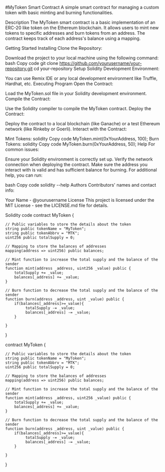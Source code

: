 #MyToken Smart Contract
A simple smart contract for managing a custom token with basic minting and burning functionalities.

Description
The MyToken smart contract is a basic implementation of an ERC-20 like token on the Ethereum blockchain. It allows users to mint new tokens to specific addresses and burn tokens from an address. The contract keeps track of each address's balance using a mapping.

Getting Started
Installing
Clone the Repository:

Download the project to your local machine using the following command:
bash
Copy code
git clone https://github.com/yourusername/your-repository.git
cd your-repository
Setup Solidity Development Environment:

You can use Remix IDE or any local development environment like Truffle, Hardhat, etc.
Executing Program
Open the Contract:

Load the MyToken.sol file in your Solidity development environment.
Compile the Contract:

Use the Solidity compiler to compile the MyToken contract.
Deploy the Contract:

Deploy the contract to a local blockchain (like Ganache) or a test Ethereum network (like Rinkeby or Goerli).
Interact with the Contract:

Mint Tokens:
solidity
Copy code
MyToken.mint(0xYourAddress, 100);
Burn Tokens:
solidity
Copy code
MyToken.burn(0xYourAddress, 50);
Help
For common issues:

Ensure your Solidity environment is correctly set up.
Verify the network connection when deploying the contract.
Make sure the address you interact with is valid and has sufficient balance for burning.
For additional help, you can run:

bash
Copy code
solidity --help
Authors
Contributors' names and contact info:

Your Name - @yourusername
License
This project is licensed under the MIT License - see the LICENSE.md file for details.

Solidity code
contract MyToken {

    // Public variables to store the details about the token
    string public tokenName = "MyToken";
    string public tokenAbbrv = "MTK";
    uint256 public totalSupply = 0;

    // Mapping to store the balances of addresses
    mapping(address => uint256) public balances;

    // Mint function to increase the total supply and the balance of the sender
    function mint(address _address, uint256 _value) public {
        totalSupply += _value;
        balances[_address] += _value;
    }

    // Burn function to decrease the total supply and the balance of the sender
    function burn(address _address, uint _value) public {
        if(balances[_address]>=_value){
             totalSupply -= _value;
             balances[_address] -= _value;
        }
       
    }
}


contract MyToken {

    // Public variables to store the details about the token
    string public tokenName = "MyToken";
    string public tokenAbbrv = "MTK";
    uint256 public totalSupply = 0;

    // Mapping to store the balances of addresses
    mapping(address => uint256) public balances;

    // Mint function to increase the total supply and the balance of the sender
    function mint(address _address, uint256 _value) public {
        totalSupply += _value;
        balances[_address] += _value;
    }

    // Burn function to decrease the total supply and the balance of the sender
    function burn(address _address, uint _value) public {
        if(balances[_address]>=_value){
             totalSupply -= _value;
             balances[_address] -= _value;
        }
       
    }
}
